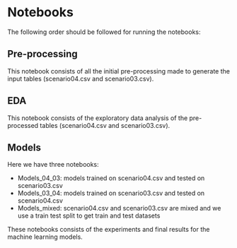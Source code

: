 # Notebooks

The following order should be followed for running the notebooks:

## Pre-processing
This notebook consists of all the initial pre-processing made to generate the input tables (scenario04.csv and scenario03.csv).

## EDA

This notebook consists of the exploratory data analysis of the pre-processed tables (scenario04.csv and scenario03.csv).

## Models

Here we have three notebooks: 
* Models_04_03: models trained on scenario04.csv and tested on scenario03.csv
* Models_03_04: models trained on scenario03.csv and tested on scenario04.csv
* Models_mixed: scenario04.csv and scenario03.csv are mixed and we use a train test split to get train and test datasets

These notebooks consists of the experiments and final results for the machine learning models.
